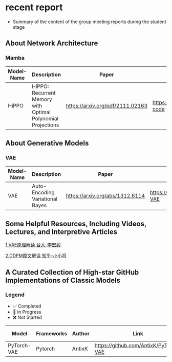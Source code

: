 # recent report
* Summary of the content of the group meeting reports during the student stage
## About Network Architecture

### Mamba

|Model-Name | Description | Paper | Code | Year |
|------|-------|------|------|------|
|HiPPO |HiPPO: Recurrent Memory with Optimal Polynomial Projections |<https://arxiv.org/pdf/2111.02163> |<https://github.com/HazyResearch/hippo-code> |NIPS 2020 |

## About Generative Models

### VAE

|Model-Name | Description | Paper | Code | Year |
|------|-------|------|------|------|
|VAE |Auto-Encoding Variational Bayes |<https://arxiv.org/abs/1312.6114> |<https://github.com/AntixK/PyTorch-VAE> |ICLR 2014 |

## Some Helpful Resources, Including Videos, Lectures, and Interpretive Articles
[1.VAE原理解读 台大-李宏毅](https://www.youtube.com/watch?v=8zomhgKrsmQ)

[2.DDPM原文解读 知乎-小小将](https://www.zhihu.com/question/545764550/answer/2670611518)

## A Curated Collection of High-star GitHub Implementations of Classic Models

### Legend
- ✅ Completed
- 🔧 In Progress
- ❌ Not Started


| Model | Frameworks | Author | Link | Archived | Reproduction Status |
|------|-------|------|------|------|------|
|PyTorch-VAE|Pytorch|AntixK|<https://github.com/AntixK/PyTorch-VAE>|:green_circle:|❌|
